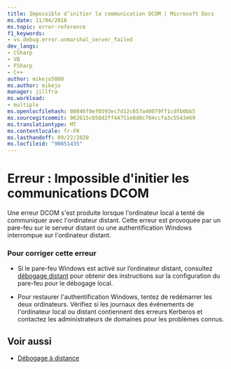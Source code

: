 ```yaml
---
title: Impossible d’initier la communication DCOM | Microsoft Docs
ms.date: 11/04/2016
ms.topic: error-reference
f1_keywords:
- vs.debug.error.unmarshal_server_failed
dev_langs:
- CSharp
- VB
- FSharp
- C++
author: mikejo5000
ms.author: mikejo
manager: jillfra
ms.workload:
- multiple
ms.openlocfilehash: 00846f0ef0593ec7d12c657a40079ff1cdfb0bb5
ms.sourcegitcommit: 062615c058d2ff44751e8d0c704ccfa3c5543469
ms.translationtype: MT
ms.contentlocale: fr-FR
ms.lasthandoff: 09/22/2020
ms.locfileid: "90851435"
---
```

# <a name="error-unable-to-initiate-dcom-communication"></a>Erreur : Impossible d'initier les communications DCOM
Une erreur DCOM s'est produite lorsque l'ordinateur local a tenté de communiquer avec l'ordinateur distant. Cette erreur est provoquée par un pare-feu sur le serveur distant ou une authentification Windows interrompue sur l'ordinateur distant.

### <a name="to-correct-this-error"></a>Pour corriger cette erreur

- Si le pare-feu Windows est activé sur l’ordinateur distant, consultez [débogage distant](../debugger/remote-debugging.md) pour obtenir des instructions sur la configuration du pare-feu pour le débogage local.

- Pour restaurer l'authentification Windows, tentez de redémarrer les deux ordinateurs. Vérifiez si les journaux des événements de l'ordinateur local ou distant contiennent des erreurs Kerberos et contactez les administrateurs de domaines pour les problèmes connus.

## <a name="see-also"></a>Voir aussi
- [Débogage à distance](../debugger/remote-debugging.md)